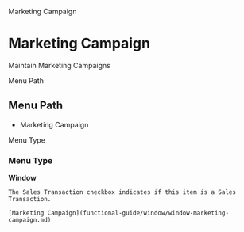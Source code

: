 
Marketing Campaign
# Marketing Campaign


Maintain Marketing Campaigns

Menu Path
## Menu Path



- Marketing Campaign

Menu Type
### Menu Type

**Window**

```
The Sales Transaction checkbox indicates if this item is a Sales Transaction.
```

```
[Marketing Campaign](functional-guide/window/window-marketing-campaign.md)
```
